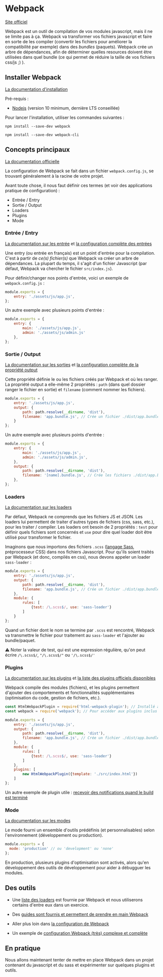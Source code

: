 # Webpack

[Site officiel](https://webpack.js.org/)

Webpack est un outil de compilation de vos modules javascript, mais il ne se limite pas à ça. Webpack va transformer vos fichiers javascript et faire en sorte de les compiler (convertir les fichiers pour améliorer la compatibilité par exemple) dans des *bundles* (paquets). Webpack crée un arbre de dépendances, afin de déterminer quelles resources doivent
être utilisées dans quel bundle (ce qui permet de réduire la taille de vos fichiers css/js ;) ).

## Installer Webpack

[La documentation d'installation](https://webpack.js.org/guides/installation/)

Pré-requis : 

- [Nodejs](https://nodejs.org/fr/) (version 10 minimum, dernière LTS conseillée)

Pour lancer l'installation, utiliser les commandes suivantes :

```shell
npm install --save-dev webpack

npm install --save-dev webpack-cli
```

## Concepts principaux

[La documentation officielle](https://webpack.js.org/concepts/)

La configuration de Webpack se fait dans un fichier `webpack.config.js`, se trouvant généralement à la racine de votre projet.

Avant toute chose, il nous faut définir ces termes (et voir des applications pratique de configuration) :

- Entrée / Entry
- Sortie / Output
- Loaders
- Plugins
- Mode

### Entrée / Entry

[La documentation sur les entrée](https://webpack.js.org/concepts/entry-points/) et [la configuration complète des entrées](https://webpack.js.org/configuration/entry-context/)

Une entry (ou entrée en français) est un point d'entrée pour la compilation. C'est à partir de *ce(s) fichier(s)* que Webpack va créer un arbre de dépendances. La plupart du temps, il s'agit d'un fichier Javascript (par défaut, Webpack va chercher le fichier `src/index.js`).

Pour définir/changer nos points d'entrée, voici un exemple de `webpack.config.js` :

```js
module.exports = {
    entry: './assets/js/app.js',
};
```

Un autre exemple avec plusieurs points d'entrée :

```js
module.exports = {
    entry: {
        main: './assets/js/app.js',
        admin: './assets/js/admin.js'
    },
};
```

### Sortie / Output

[La documentation sur les sorties](https://webpack.js.org/concepts/output/) et [la configuration complète de la propriété output](https://webpack.js.org/configuration/output/)

Cette propriété définie le ou les fichiers créés par Webpack et où les ranger. La propriété output a elle-même 2 propriétés : `path` (dans quel dossier ranger le fichier en sortie) et `filename` (comment nommer les fichiers).

```js
module.exports = {
    entry: './assets/js/app.js',
    output: {
        path: path.resolve(__dirname, 'dist'),
        filename: 'app.bundle.js', // Crée un fichier ./dist/app.bundle.js
    }
};
```

Un autre exemple avec plusieurs points d'entrée :

```js
module.exports = {
    entry: {
        main: './assets/js/app.js',
        admin: './assets/js/admin.js',
    },
    output: {
        path: path.resolve(__dirname, 'dist'),
        filename: '[name].bundle.js', // Crée les fichiers ./dist/app.bundle.js et ./dist/admin.bundle.js
    },
};
```

### Loaders

[La documentation sur les loaders](https://webpack.js.org/concepts/loaders/)

Par défaut, Webpack ne comprends que les fichiers JS et JSON. Les loaders lui permettent de traiter d'autres types de fichiers (css, sass, etc.), pour les traiter / compiler. Les loaders ont besoin de 2 propriétés : `test` pour définir quels fichiers sont concernés et `use` pour dire quel loader doit être utilisé pour transformer le fichier.

Imaginons que nous importons des fichiers `.scss` ([langage Sass](https://sass-lang.com/), préprocesseur CSS) dans nos fichiers Javascript. Pour qu'ils soient traités par Webpack (et donc, compilés en css), nous devons appeler un loader `sass-loader` :

```js
module.exports = {
    entry: './assets/js/app.js',
    output: {
        path: path.resolve(__dirname, 'dist'),
        filename: 'app.bundle.js', // Crée un fichier ./dist/app.bundle.js
    },
    module: {
        rules: [
            {test: /\.scss$/, use: 'sass-loader'}
        ]
    }
};
```

Quand un fichier dont le nom se termine par `.scss` est rencontré, Webpack va transmettre le fichier pour traitement au `sass-loader` et l'ajouter au bundle/paquet.

:warning: Noter la valeur de test, qui est une expression régulière, qu'on peut écrire `/\.scss$/`, `"/\.scss$/"` ou `'/\.scss$/'`

### Plugins

[La documentation sur les plugins](https://webpack.js.org/concepts/plugins/) et [la liste des plugins officiels disponibles](https://webpack.js.org/plugins/)

Webpack compile des modules (fichiers), et les plugins permettent d'ajouter des comportements et fonctionnalités supplémentaires (optimisation du code, gestion de fichiers, etc.).


```js
const HtmlWebpackPlugin = require('html-webpack-plugin'); // Installé avec Npm
const webpack = require('webpack'); // Pour accéder aux plugins inclus dans Webpack

module.exports = {
    entry: './assets/js/app.js',
    output: {
        path: path.resolve(__dirname, 'dist'),
        filename: 'app.bundle.js', // Crée un fichier ./dist/app.bundle.js
    },
    module: {
        rules: [
            {test: /\.scss$/, use: 'sass-loader'}
        ]
    },
    plugins: [
        new HtmlWebpackPlugin({template: './src/index.html'})
    ]
};
```

Un autre exemple de plugin utile : [recevoir des notifications quand le build est terminé](https://github.com/Turbo87/webpack-notifier#readme) 

### Mode

[La documentation sur les modes](https://webpack.js.org/configuration/mode)

Le mode fourni un ensemble d'outils prédéfinis (et personnalisables) selon l'environnement (développement ou production).

```js
module.exports = {
  mode: 'production' // ou 'development' ou 'none'
};
```

En production, plusieurs plugins d'optimisation sont activés, alors qu'en développement des outils de développement pour aider à débugguer les modules.

## Des outils 

- Une [liste des loaders](https://webpack.js.org/loaders/) est fournie par Webpack et nous utiliserons certains d'entre eux dans un exercice.

- Des [guides sont fournis et permettent de prendre en main Webpack](https://webpack.js.org/guides/)

- Aller plus loin dans [la configuration de Webpack](https://webpack.js.org/configuration/)

- Un exemple de [configuration Webpack (très) complexe et complète](/assets/exemple-webpack.zip)

## En pratique

Nous allons maintenant tenter de mettre en place Webpack dans un projet contenant du javascript et du sass et expérimenter sur quelques plugins et outils.
